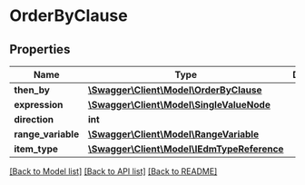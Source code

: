 # OrderByClause

## Properties
Name | Type | Description | Notes
------------ | ------------- | ------------- | -------------
**then_by** | [**\Swagger\Client\Model\OrderByClause**](OrderByClause.md) |  | [optional] 
**expression** | [**\Swagger\Client\Model\SingleValueNode**](SingleValueNode.md) |  | [optional] 
**direction** | **int** |  | [optional] 
**range_variable** | [**\Swagger\Client\Model\RangeVariable**](RangeVariable.md) |  | [optional] 
**item_type** | [**\Swagger\Client\Model\IEdmTypeReference**](IEdmTypeReference.md) |  | [optional] 

[[Back to Model list]](../../README.md#documentation-for-models) [[Back to API list]](../../README.md#documentation-for-api-endpoints) [[Back to README]](../../README.md)

